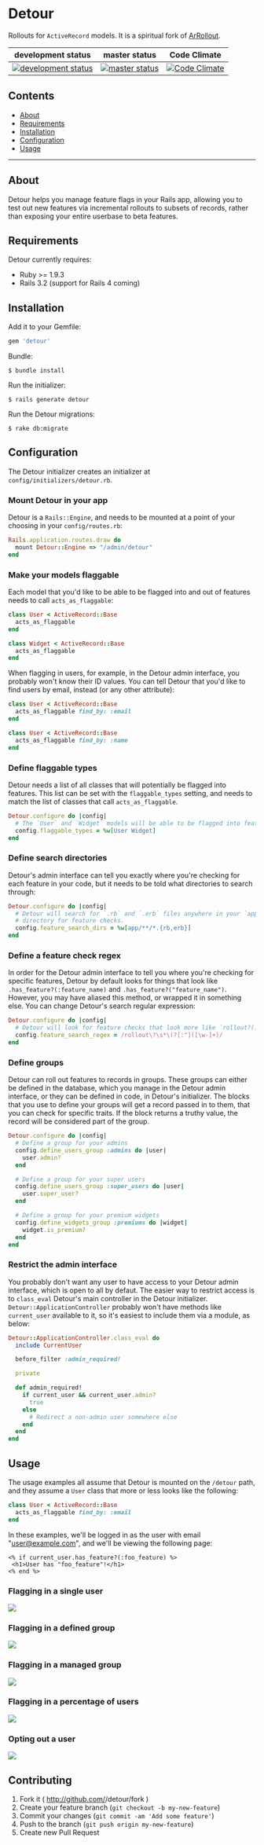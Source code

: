 # Detour

Rollouts for `ActiveRecord` models. It is a spiritual fork of
[ArRollout](https://github.com/markpundsack/ar_rollout).

| development status | master status | Code Climate |
| ------------------ | ------------- | ------------ |
| [![development status][dev_image]][branch_status] | [![master status][master_image]][branch_status] | [![Code Climate][code_climate_image]][code_climate]

[dev_image]: https://api.travis-ci.org/jclem/detour.png?branch=development
[master_image]: https://api.travis-ci.org/jclem/detour.png?branch=master
[branch_status]: https://travis-ci.org/jclem/detour/branches
[code_climate_image]: https://codeclimate.com/github/jclem/detour.png
[code_climate]: https://codeclimate.com/github/jclem/detour

## Contents

  * [About](#about)
  * [Requirements](#requirements)
  * [Installation](#installation)
  * [Configuration](#configuration)
  * [Usage](#usage)

* * *

## About

Detour helps you manage feature flags in your Rails app, allowing you to test
out new features via incremental rollouts to subsets of records, rather than
exposing your entire userbase to beta features.

## Requirements

Detour currently requires:

  * Ruby >= 1.9.3
  * Rails 3.2 (support for Rails 4 coming)

## Installation

Add it to your Gemfile:

```ruby
gem 'detour'
```

Bundle:

```shell    
$ bundle install
```

Run the initializer:

```shell
$ rails generate detour
```

Run the Detour migrations:

```shell
$ rake db:migrate
```

## Configuration

The Detour initializer creates an initializer at
`config/initializers/detour.rb`.

### Mount Detour in your app

Detour is a `Rails::Engine`, and needs to be mounted at a point of your
choosing in your `config/routes.rb`:

```ruby
Rails.application.routes.draw do
  mount Detour::Engine => "/admin/detour"
end
```

### Make your models flaggable

Each model that you'd like to be able to be flagged into and out of features
needs to call `acts_as_flaggable`:

```ruby    
class User < ActiveRecord::Base
  acts_as_flaggable
end

class Widget < ActiveRecord::Base
  acts_as_flaggable
end
```

When flagging in users, for example, in the Detour admin interface, you
probably won't know their ID values. You can tell Detour that you'd like to
find users by email, instead (or any other attribute):

```ruby 
class User < ActiveRecord::Base
  acts_as_flaggable find_by: :email
end

class User < ActiveRecord::Base
  acts_as_flaggable find_by: :name
end
```

### Define flaggable types

Detour needs a list of all classes that will potentially be flagged into
features. This list can be set with the `flaggable_types` setting, and needs
to match the list of classes that call `acts_as_flaggable`.

```ruby
Detour.configure do |config|
  # The `User` and `Widget` models will be able to be flagged into features.
  config.flaggable_types = %w[User Widget]
end
```

### Define search directories

Detour's admin interface can tell you exactly where you're checking for each
feature in your code, but it needs to be told what directories to search
through:

```ruby
Detour.configure do |config|
  # Detour will search for `.rb` and `.erb` files anywhere in your `app`
  # directory for feature checks.
  config.feature_search_dirs = %w[app/**/*.{rb,erb}]
end
```

### Define a feature check regex

In order for the Detour admin interface to tell you where you're checking for
specific features, Detour by default looks for things that look like
`.has_feature?(:feature_name)` and `.has_feature?("feature_name")`. However,
you may have aliased this method, or wrapped it in something else. You can
change Detour's search regular expression:

```ruby 
Detour.configure do |config|
  # Detour will look for feature checks that look more like `rollout?(:feature)`
  config.feature_search_regex = /rollout\?\s*\(?[:"]([\w-]+)/
end
```

### Define groups

Detour can roll out features to records in groups. These groups can either be
defined in the database, which you manage in the Detour admin interface, or
they can be defined in code, in Detour's initializer. The blocks that you use
to define your groups will get a record passed in to them, that you can check
for specific traits. If the block returns a truthy value, the record will be
considered part of the group.

```ruby    
Detour.configure do |config|
  # Define a group for your admins
  config.define_users_group :admins do |user|
    user.admin?
  end

  # Define a group for your super users
  config.define_users_group :super_users do |user|
    user.super_user?
  end

  # Define a group for your premium widgets
  config.define_widgets_group :premiums do |widget|
    widget.is_premium?
  end
end
```

### Restrict the admin interface

You probably don't want any user to have access to your Detour admin
interface, which is open to all by defaut. The easier way to restrict access
is to `class_eval` Detour's main controller in the Detour initializer.
`Detour::ApplicationController` probably won't have methods like
`current_user` available to it, so it's easiest to include them via a module,
as below:

```ruby
Detour::ApplicationController.class_eval do
  include CurrentUser

  before_filter :admin_required!

  private

  def admin_required!
    if current_user && current_user.admin?
      true
    else
      # Redirect a non-admin user somewhere else
    end
  end
end
```

## Usage

The usage examples all assume that Detour is mounted on the `/detour` path,
and they assume a `User` class that more or less looks like the following:

```ruby    
class User < ActiveRecord::Base
  acts_as_flaggable find_by: :email
end
```

In these examples, we'll be logged in as the user with email
"user@example.com", and we'll be viewing the following page:

```erb 
<% if current_user.has_feature?(:foo_feature) %>
 <h1>User has "foo_feature"!</h1>
<% end %>
```

### Flagging in a single user

![](http://f.cl.ly/items/3i431s0v2A3k0c2t2k43/flag-in.mov.gif)

### Flagging in a defined group

![](http://cl.ly/image/2C3G2t212G0r/defined-group.mov.gif)

### Flagging in a managed group

![](http://cl.ly/image/1q3U2J2F2439/managed-groups.mov.gif)

### Flagging in a percentage of users

![](http://cl.ly/image/2n2b412Y3x3q/percentage.mov.gif)

### Opting out a user

![](http://cl.ly/image/003E2B1D320v/opt-out.mov.gif)

## Contributing

1. Fork it ( http://github.com/<my-github-username>/detour/fork )
2. Create your feature branch (`git checkout -b my-new-feature`)
3. Commit your changes (`git commit -am 'Add some feature'`)
4. Push to the branch (`git push origin my-new-feature`)
5. Create new Pull Request
